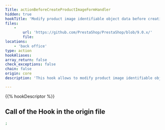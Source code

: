 ```yaml
---
Title: actionBeforeCreateProductImageFormHandler
hidden: true
hookTitle: 'Modify product image identifiable object data before creating it'
files:
    -
        url: 'https://github.com/PrestaShop/PrestaShop/blob/9.0.x/'
        file: 
locations:
    - 'back office'
type: action
hookAliases: 
array_return: false
check_exceptions: false
chain: false
origin: core
description: 'This hook allows to modify product image identifiable object forms data before it was created'

---
```


{{% hookDescriptor %}}

## Call of the Hook in the origin file

```php
;
```
